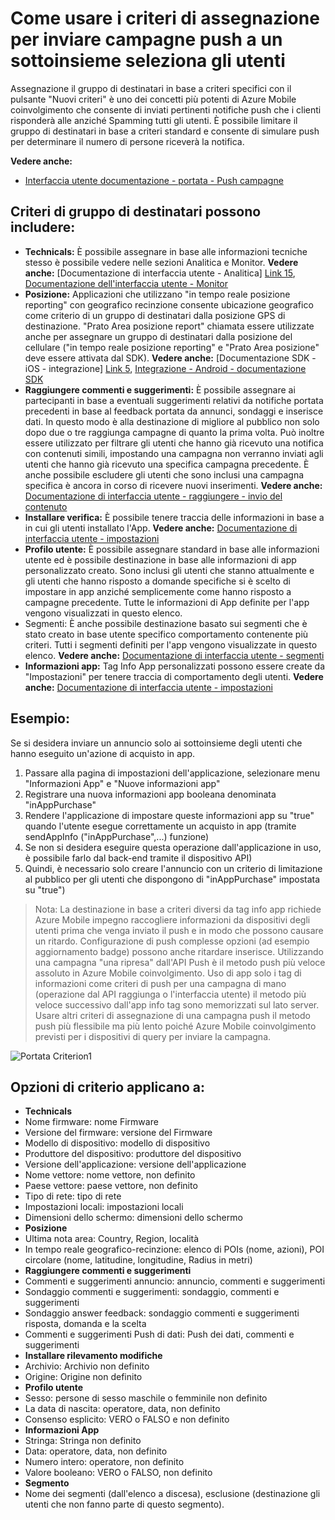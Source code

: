 <properties 
   pageTitle="Interfaccia utente di Azure impegno per dispositivi mobili - portata criterio" 
   description="Informazioni su come usare i criteri di assegnazione per inviare campagne push a un sottoinsieme seleziona gli utenti con coinvolgimento di Azure Mobile" 
   services="mobile-engagement" 
   documentationCenter="" 
   authors="piyushjo" 
   manager="dwrede"
   editor=""/>

<tags
   ms.service="mobile-engagement"
   ms.devlang="na"
   ms.topic="article"
   ms.tgt_pltfrm="mobile-multiple"
   ms.workload="mobile" 
   ms.date="08/19/2016"
   ms.author="piyushjo"/>


# <a name="how-to-use-targeting-criteria-to-send-push-campaigns-to-a-select-subset-of-your-users"></a>Come usare i criteri di assegnazione per inviare campagne push a un sottoinsieme seleziona gli utenti

Assegnazione il gruppo di destinatari in base a criteri specifici con il pulsante "Nuovi criteri" è uno dei concetti più potenti di Azure Mobile coinvolgimento che consente di inviati pertinenti notifiche push che i clienti risponderà alle anziché Spamming tutti gli utenti. È possibile limitare il gruppo di destinatari in base a criteri standard e consente di simulare push per determinare il numero di persone riceverà la notifica.

**Vedere anche:**

- [Interfaccia utente documentazione - portata - Push campagne][Link 27]

## <a name="audience-criteria-can-include"></a>Criteri di gruppo di destinatari possono includere:
- **Technicals:** È possibile assegnare in base alle informazioni tecniche stesso è possibile vedere nelle sezioni Analitica e Monitor. **Vedere anche:** [Documentazione di interfaccia utente - Analitica] [ Link 15], [Documentazione dell'interfaccia utente - Monitor][Link 16]
- **Posizione:** Applicazioni che utilizzano "in tempo reale posizione reporting" con geografico recinzione consente ubicazione geografico come criterio di un gruppo di destinatari dalla posizione GPS di destinazione. "Prato Area posizione report" chiamata essere utilizzate anche per assegnare un gruppo di destinatari dalla posizione del cellulare ("in tempo reale posizione reporting" e "Prato Area posizione" deve essere attivata dal SDK). **Vedere anche:** [Documentazione SDK - iOS - integrazione] [ Link 5], [Integrazione - Android - documentazione SDK][Link 5]
- **Raggiungere commenti e suggerimenti:** È possibile assegnare ai partecipanti in base a eventuali suggerimenti relativi da notifiche portata precedenti in base al feedback portata da annunci, sondaggi e inserisce dati. In questo modo è alla destinazione di migliore al pubblico non solo dopo due o tre raggiunga campagne di quanto la prima volta. Può inoltre essere utilizzato per filtrare gli utenti che hanno già ricevuto una notifica con contenuti simili, impostando una campagna non verranno inviati agli utenti che hanno già ricevuto una specifica campagna precedente. È anche possibile escludere gli utenti che sono inclusi una campagna specifica è ancora in corso di ricevere nuovi inserimenti. **Vedere anche:** [Documentazione di interfaccia utente - raggiungere - invio del contenuto][Link 29]
- **Installare verifica:** È possibile tenere traccia delle informazioni in base a in cui gli utenti installato l'App. **Vedere anche:** [Documentazione di interfaccia utente - impostazioni][Link 20]
- **Profilo utente:** È possibile assegnare standard in base alle informazioni utente ed è possibile destinazione in base alle informazioni di app personalizzato creato. Sono inclusi gli utenti che stanno attualmente e gli utenti che hanno risposto a domande specifiche si è scelto di impostare in app anziché semplicemente come hanno risposto a campagne precedente. Tutte le informazioni di App definite per l'app vengono visualizzati in questo elenco.
- Segmenti: È anche possibile destinazione basato sui segmenti che è stato creato in base utente specifico comportamento contenente più criteri. Tutti i segmenti definiti per l'app vengono visualizzate in questo elenco. **Vedere anche:** [Documentazione di interfaccia utente - segmenti][Link 18]
- **Informazioni app:** Tag Info App personalizzati possono essere create da "Impostazioni" per tenere traccia di comportamento degli utenti. **Vedere anche:** [Documentazione di interfaccia utente - impostazioni][Link 20]

## <a name="example"></a>Esempio: 
Se si desidera inviare un annuncio solo ai sottoinsieme degli utenti che hanno eseguito un'azione di acquisto in app.

1. Passare alla pagina di impostazioni dell'applicazione, selezionare menu "Informazioni App" e "Nuove informazioni app"
2. Registrare una nuova informazioni app booleana denominata "inAppPurchase"
3. Rendere l'applicazione di impostare queste informazioni app su "true" quando l'utente esegue correttamente un acquisto in app (tramite sendAppInfo ("inAppPurchase",...) funzione)
4. Se non si desidera eseguire questa operazione dall'applicazione in uso, è possibile farlo dal back-end tramite il dispositivo API)
5. Quindi, è necessario solo creare l'annuncio con un criterio di limitazione al pubblico per gli utenti che dispongono di "inAppPurchase" impostata su "true")
 
> Nota: La destinazione in base a criteri diversi da tag info app richiede Azure Mobile impegno raccogliere informazioni da dispositivi degli utenti prima che venga inviato il push e in modo che possono causare un ritardo. Configurazione di push complesse opzioni (ad esempio aggiornamento badge) possono anche ritardare inserisce. Utilizzando una campagna "una ripresa" dall'API Push è il metodo push più veloce assoluto in Azure Mobile coinvolgimento. Uso di app solo i tag di informazioni come criteri di push per una campagna di mano (operazione dal API raggiunga o l'interfaccia utente) il metodo più veloce successivo dall'app info tag sono memorizzati sul lato server. Usare altri criteri di assegnazione di una campagna push il metodo push più flessibile ma più lento poiché Azure Mobile coinvolgimento previsti per i dispositivi di query per inviare la campagna.
 
![Portata Criterion1][29] 

## <a name="criterion-options-apply-to"></a>Opzioni di criterio applicano a:
- **Technicals**     
- Nome firmware: nome Firmware
- Versione del firmware: versione del Firmware
- Modello di dispositivo: modello di dispositivo
- Produttore del dispositivo: produttore del dispositivo
- Versione dell'applicazione: versione dell'applicazione
- Nome vettore: nome vettore, non definito
- Paese vettore: paese vettore, non definito
- Tipo di rete: tipo di rete
- Impostazioni locali: impostazioni locali
- Dimensioni dello schermo: dimensioni dello schermo
- **Posizione**      
- Ultima nota area: Country, Region, località
- In tempo reale geografico-recinzione: elenco di POIs (nome, azioni), POI circolare (nome, latitudine, longitudine, Radius in metri)
- **Raggiungere commenti e suggerimenti**     
- Commenti e suggerimenti annuncio: annuncio, commenti e suggerimenti
- Sondaggio commenti e suggerimenti: sondaggio, commenti e suggerimenti
- Sondaggio answer feedback: sondaggio commenti e suggerimenti risposta, domanda e la scelta
- Commenti e suggerimenti Push di dati: Push dei dati, commenti e suggerimenti
- **Installare rilevamento modifiche**     
- Archivio: Archivio non definito
- Origine: Origine non definito
- **Profilo utente**     
- Sesso: persone di sesso maschile o femminile non definito
- La data di nascita: operatore, data, non definito
- Consenso esplicito: VERO o FALSO e non definito
- **Informazioni App**      
- Stringa: Stringa non definito
- Data: operatore, data, non definito
- Numero intero: operatore, non definito
- Valore booleano: VERO o FALSO, non definito
- **Segmento**    
- Nome dei segmenti (dall'elenco a discesa), esclusione (destinazione gli utenti che non fanno parte di questo segmento).

<!--Image references-->
[1]: ./media/mobile-engagement-user-interface-navigation/navigation1.png
[2]: ./media/mobile-engagement-user-interface-home/home1.png
[3]: ./media/mobile-engagement-user-interface-home/home2.png
[4]: ./media/mobile-engagement-user-interface-home/home3.png
[5]: ./media/mobile-engagement-user-interface-home/home4.png
[6]: ./media/mobile-engagement-user-interface-home/home5.png
[7]: ./media/mobile-engagement-user-interface-my-account/myaccount1.png
[8]: ./media/mobile-engagement-user-interface-my-account/myaccount2.png
[9]: ./media/mobile-engagement-user-interface-my-account/myaccount3.png
[10]: ./media/mobile-engagement-user-interface-analytics/analytics1.png
[11]: ./media/mobile-engagement-user-interface-analytics/analytics2.png
[12]: ./media/mobile-engagement-user-interface-analytics/analytics3.png
[13]: ./media/mobile-engagement-user-interface-analytics/analytics4.png
[14]: ./media/mobile-engagement-user-interface-monitor/monitor1.png
[15]: ./media/mobile-engagement-user-interface-monitor/monitor2.png
[16]: ./media/mobile-engagement-user-interface-monitor/monitor3.png
[17]: ./media/mobile-engagement-user-interface-monitor/monitor4.png
[18]: ./media/mobile-engagement-user-interface-reach/reach1.png
[19]: ./media/mobile-engagement-user-interface-reach/reach2.png
[20]: ./media/mobile-engagement-user-interface-reach-campaign/Reach-Campaign1.png
[21]: ./media/mobile-engagement-user-interface-reach-campaign/Reach-Campaign2.png
[22]: ./media/mobile-engagement-user-interface-reach-campaign/Reach-Campaign3.png
[23]: ./media/mobile-engagement-user-interface-reach-campaign/Reach-Campaign4.png
[24]: ./media/mobile-engagement-user-interface-reach-campaign/Reach-Campaign5.png
[25]: ./media/mobile-engagement-user-interface-reach-campaign/Reach-Campaign6.png
[26]: ./media/mobile-engagement-user-interface-reach-campaign/Reach-Campaign7.png
[27]: ./media/mobile-engagement-user-interface-reach-campaign/Reach-Campaign8.png
[28]: ./media/mobile-engagement-user-interface-reach-campaign/Reach-Campaign9.png
[29]: ./media/mobile-engagement-user-interface-reach-criterion/Reach-Criterion1.png
[30]: ./media/mobile-engagement-user-interface-reach-content/Reach-Content1.png
[31]: ./media/mobile-engagement-user-interface-reach-content/Reach-Content2.png
[32]: ./media/mobile-engagement-user-interface-reach-content/Reach-Content3.png
[33]: ./media/mobile-engagement-user-interface-reach-content/Reach-Content4.png
[34]: ./media/mobile-engagement-user-interface-dashboard/dashboard1.png
[35]: ./media/mobile-engagement-user-interface-segments/segments1.png
[36]: ./media/mobile-engagement-user-interface-segments/segments2.png
[37]: ./media/mobile-engagement-user-interface-segments/segments3.png
[38]: ./media/mobile-engagement-user-interface-segments/segments4.png
[39]: ./media/mobile-engagement-user-interface-segments/segments5.png
[40]: ./media/mobile-engagement-user-interface-segments/segments6.png
[41]: ./media/mobile-engagement-user-interface-segments/segments7.png
[42]: ./media/mobile-engagement-user-interface-segments/segments8.png
[43]: ./media/mobile-engagement-user-interface-segments/segments9.png
[44]: ./media/mobile-engagement-user-interface-segments/segments10.png
[45]: ./media/mobile-engagement-user-interface-segments/segments11.png
[46]: ./media/mobile-engagement-user-interface-settings/settings1.png
[47]: ./media/mobile-engagement-user-interface-settings/settings2.png
[48]: ./media/mobile-engagement-user-interface-settings/settings3.png
[49]: ./media/mobile-engagement-user-interface-settings/settings4.png
[50]: ./media/mobile-engagement-user-interface-settings/settings5.png
[51]: ./media/mobile-engagement-user-interface-settings/settings6.png
[52]: ./media/mobile-engagement-user-interface-settings/settings7.png
[53]: ./media/mobile-engagement-user-interface-settings/settings8.png
[54]: ./media/mobile-engagement-user-interface-settings/settings9.png
[55]: ./media/mobile-engagement-user-interface-settings/settings10.png
[56]: ./media/mobile-engagement-user-interface-settings/settings11.png
[57]: ./media/mobile-engagement-user-interface-settings/settings12.png
[58]: ./media/mobile-engagement-user-interface-settings/settings13.png

<!--Link references-->
[Link 1]: mobile-engagement-user-interface.md
[Link 2]: mobile-engagement-troubleshooting-guide.md
[Link 3]: mobile-engagement-how-tos.md
[Link 4]: http://go.microsoft.com/fwlink/?LinkID=525553
[Link 5]: http://go.microsoft.com/fwlink/?LinkID=525554
[Link 6]: http://go.microsoft.com/fwlink/?LinkId=525555
[Link 7]: https://account.windowsazure.com/PreviewFeatures
[Link 8]: https://social.msdn.microsoft.com/Forums/azure/home?forum=azuremobileengagement
[Link 9]: http://azure.microsoft.com/services/mobile-engagement/
[Link 10]: http://azure.microsoft.com/documentation/services/mobile-engagement/
[Link 11]: http://azure.microsoft.com/pricing/details/mobile-engagement/
[Link 12]: mobile-engagement-user-interface-navigation.md
[Link 13]: mobile-engagement-user-interface-home.md
[Link 14]: mobile-engagement-user-interface-my-account.md
[Link 15]: mobile-engagement-user-interface-analytics.md
[Link 16]: mobile-engagement-user-interface-monitor.md
[Link 17]: mobile-engagement-user-interface-reach.md
[Link 18]: mobile-engagement-user-interface-segments.md
[Link 19]: mobile-engagement-user-interface-dashboard.md
[Link 20]: mobile-engagement-user-interface-settings.md
[Link 21]: mobile-engagement-troubleshooting-guide-analytics.md
[Link 22]: mobile-engagement-troubleshooting-guide-apis.md
[Link 23]: mobile-engagement-troubleshooting-guide-push-reach.md
[Link 24]: mobile-engagement-troubleshooting-guide-service.md
[Link 25]: mobile-engagement-troubleshooting-guide-sdk.md
[Link 26]: mobile-engagement-troubleshooting-guide-sr-info.md
[Link 27]: mobile-engagement-user-interface-reach-campaign.md
[Link 28]: mobile-engagement-user-interface-reach-criterion.md
[Link 29]: mobile-engagement-user-interface-reach-content.md
 
